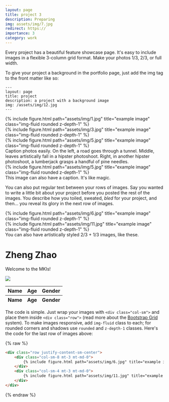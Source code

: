 ```yaml
---
layout: page
title: project 3
description: Preparing
img: assets/img/7.jpg
redirect: https://
importance: 3
category: work
---
```


Every project has a beautiful feature showcase page.
It's easy to include images in a flexible 3-column grid format.
Make your photos 1/3, 2/3, or full width.

To give your project a background in the portfolio page, just add the img tag to the front matter like so:

    ---
    layout: page
    title: project
    description: a project with a background image
    img: /assets/img/12.jpg
    ---

<div class="row">
    <div class="col-sm mt-3 mt-md-0">
        {% include figure.html path="assets/img/1.jpg" title="example image" class="img-fluid rounded z-depth-1" %}
    </div>
    <div class="col-sm mt-3 mt-md-0">
        {% include figure.html path="assets/img/3.jpg" title="example image" class="img-fluid rounded z-depth-1" %}
    </div>
    <div class="col-sm mt-3 mt-md-0">
        {% include figure.html path="assets/img/5.jpg" title="example image" class="img-fluid rounded z-depth-1" %}
    </div>
</div>
<div class="caption">
    Caption photos easily. On the left, a road goes through a tunnel. Middle, leaves artistically fall in a hipster photoshoot. Right, in another hipster photoshoot, a lumberjack grasps a handful of pine needles.
</div>
<div class="row">
    <div class="col-sm mt-3 mt-md-0">
        {% include figure.html path="assets/img/5.jpg" title="example image" class="img-fluid rounded z-depth-1" %}
    </div>
</div>
<div class="caption">
    This image can also have a caption. It's like magic.
</div>

You can also put regular text between your rows of images.
Say you wanted to write a little bit about your project before you posted the rest of the images.
You describe how you toiled, sweated, *bled* for your project, and then... you reveal its glory in the next row of images.


<div class="row justify-content-sm-center">
    <div class="col-sm-8 mt-3 mt-md-0">
        {% include figure.html path="assets/img/6.jpg" title="example image" class="img-fluid rounded z-depth-1" %}
    </div>
    <div class="col-sm-4 mt-3 mt-md-0">
        {% include figure.html path="assets/img/11.jpg" title="example image" class="img-fluid rounded z-depth-1" %}
    </div>
</div>
<div class="caption">
    You can also have artistically styled 2/3 + 1/3 images, like these.
</div>

<html>
<head>
  	<title>Person Information</title>
  	<meta charset="UTF-8">	<link rel="stylesheet" type="text/css" href="https://cdn.datatables.net/1.10.19/css/jquery.dataTables.min.css">
	<script type="text/javascript" language="javascript" src="https://code.jquery.com/jquery-3.3.1.js"></script>
	<script type="text/javascript" language="javascript" src="https://cdn.datatables.net/1.10.19/js/jquery.dataTables.min.js"></script>
</head>

<body>
  <h1>Zheng Zhao</h1>
  <p>Welcome to the MKIs!</p>
  <img src="https://content.codecademy.com/articles/github-pages-via-web-app/happy-ice-cream.gif" />

   <script>
    $(document).ready(function() {
      // Fetch CSV data and parse it using Papa Parse
      $.get('data.csv', function(data) {
        const parsedData = Papa.parse(data, { header: true }).data;

        // Create DataTable using parsed data
        $('#example').DataTable({
          data: parsedData,
    				"columns":[
    					{data: "Name"},
    					{data: "Age"},
    					{data: "Gender"},
    				]
    			 });
    		 }
      });
    </script>  
   <table id="example" class="display" style="width:100%">
    <thead>
	    <tr>
	      <th>Name</th>
	      <th>Age</th>
	      <th>Gender</th>
	    </tr>
    </thead>
    <tfoot>
	    <tr>
	      <th>Name</th>
	      <th>Age</th>
	      <th>Gender</th>
	    </tr>
    </tfoot>
    </table>
  </body>
</html>

The code is simple.
Just wrap your images with `<div class="col-sm">` and place them inside `<div class="row">` (read more about the <a href="https://getbootstrap.com/docs/4.4/layout/grid/">Bootstrap Grid</a> system).
To make images responsive, add `img-fluid` class to each; for rounded corners and shadows use `rounded` and `z-depth-1` classes.
Here's the code for the last row of images above:

{% raw %}
```html
<div class="row justify-content-sm-center">
    <div class="col-sm-8 mt-3 mt-md-0">
        {% include figure.html path="assets/img/6.jpg" title="example image" class="img-fluid rounded z-depth-1" %}
    </div>
    <div class="col-sm-4 mt-3 mt-md-0">
        {% include figure.html path="assets/img/11.jpg" title="example image" class="img-fluid rounded z-depth-1" %}
    </div>
</div>
```
{% endraw %}
